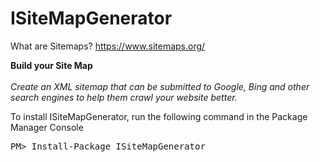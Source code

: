 # ISiteMapGenerator

What are Sitemaps? https://www.sitemaps.org/


<b>Build your Site Map</b>
</br>
</br>
<i>Create an XML sitemap that can be submitted to Google, Bing and other search engines to help them crawl your website better.</i>


To install ISiteMapGenerator, run the following command in the Package Manager Console

<pre>PM> Install-Package ISiteMapGenerator</pre>
